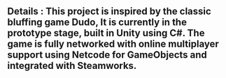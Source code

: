 ## Details : This project is inspired by the classic bluffing game Dudo, It is currently in the prototype stage, built in Unity using C#. The game is fully networked with online multiplayer support using Netcode for GameObjects and integrated with Steamworks.
